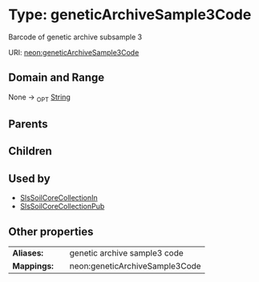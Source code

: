 
# Type: geneticArchiveSample3Code


Barcode of genetic archive subsample 3

URI: [neon:geneticArchiveSample3Code](https://data.neonscience.org/geneticArchiveSample3Code)


## Domain and Range

None ->  <sub>OPT</sub> [String](types/String.md)

## Parents


## Children


## Used by

 * [SlsSoilCoreCollectionIn](SlsSoilCoreCollectionIn.md)
 * [SlsSoilCoreCollectionPub](SlsSoilCoreCollectionPub.md)

## Other properties

|  |  |  |
| --- | --- | --- |
| **Aliases:** | | genetic archive sample3 code |
| **Mappings:** | | neon:geneticArchiveSample3Code |

